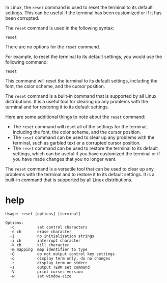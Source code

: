 In Linux, the `reset` command is used to reset the terminal to its default settings. This can be useful if the terminal has been customized or if it has been corrupted.

The `reset` command is used in the following syntax:

```
reset
```

There are no options for the `reset` command.

For example, to reset the terminal to its default settings, you would use the following command:

```
reset
```

This command will reset the terminal to its default settings, including the font, the color scheme, and the cursor position.

The `reset` command is a built-in command that is supported by all Linux distributions. It is a useful tool for clearing up any problems with the terminal and for restoring it to its default settings.

Here are some additional things to note about the `reset` command:

* The `reset` command will reset all of the settings for the terminal, including the font, the color scheme, and the cursor position.
* The `reset` command can be used to clear up any problems with the terminal, such as garbled text or a corrupted cursor position.
* The `reset` command can be used to restore the terminal to its default settings, which can be useful if you have customized the terminal or if you have made changes that you no longer want.

The `reset` command is a versatile tool that can be used to clear up any problems with the terminal and to restore it to its default settings. It is a built-in command that is supported by all Linux distributions.



# help 

```
Usage: reset [options] [terminal]

Options:
  -c          set control characters
  -e ch       erase character
  -I          no initialization strings
  -i ch       interrupt character
  -k ch       kill character
  -m mapping  map identifier to type
  -Q          do not output control key settings
  -q          display term only, do no changes
  -r          display term on stderr
  -s          output TERM set command
  -V          print curses-version
  -w          set window-size

```
